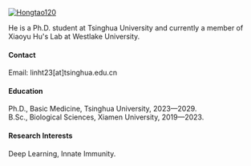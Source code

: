 [![Hongtao120](https://img.shields.io/badge/Hongtao120-github-blue?logo=github)](https://github.com/Hongtao120)

He is a Ph.D. student at Tsinghua University and currently a member of Xiaoyu Hu's Lab at Westlake University.

#### Contact

Email: linht23[at]tsinghua.edu.cn
       
#### Education
Ph.D., Basic Medicine, Tsinghua University, 2023—2029.\
B.Sc., Biological Sciences, Xiamen University, 2019—2023.

#### Research Interests
Deep Learning, Innate Immunity.
